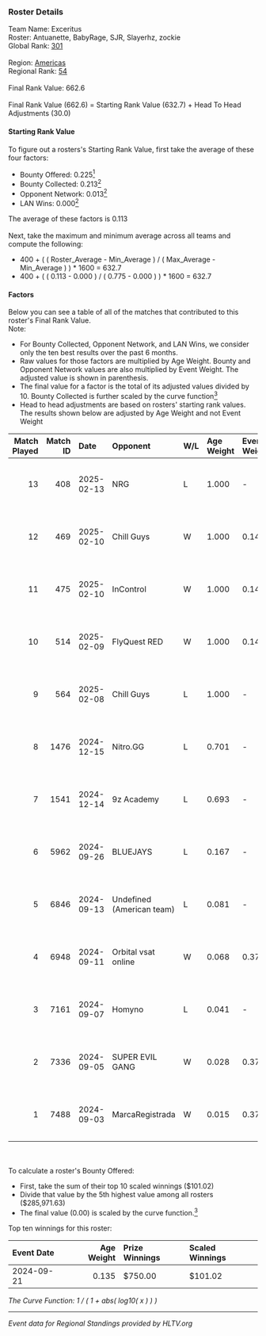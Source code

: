 ### Roster Details<br />
Team Name: Exceritus<br />
Roster: Antuanette, BabyRage, SJR, Slayerhz, zockie<br />
Global Rank: [301](../../standings_global_2025_02_28.md)<br />
<br />
Region: [Americas]( ../../standings_americas_2025_02_28.md)<br />
Regional Rank: [54]( ../../standings_americas_2025_02_28.md)<br />
<br />
Final Rank Value:  662.6<br />
<br />
Final Rank Value (662.6) = Starting Rank Value (632.7) + Head To Head Adjustments (30.0)<br />

#### Starting Rank Value<br />
To figure out a rosters's Starting Rank Value, first take the average of these four factors:<br />
- Bounty Offered: 0.225[<sup>1</sup>](#table2)
- Bounty Collected: 0.213[<sup>2</sup>](#table1)
- Opponent Network: 0.013[<sup>2</sup>](#table1)
- LAN Wins: 0.000[<sup>2</sup>](#table1)

The average of these factors is 0.113<br />
<br />
Next, take the maximum and minimum average across all teams and compute the following:<br />
- 400 + ( ( Roster_Average - Min_Average ) / ( Max_Average - Min_Average ) ) * 1600 = 632.7
- 400 + ( ( 0.113 - 0.000 ) / ( 0.775 - 0.000 ) ) * 1600 = 632.7


#### Factors<br />
Below you can see a table of all of the matches that contributed to this roster's Final Rank Value.<br />
Note:<br />

- For Bounty Collected, Opponent Network, and LAN Wins, we consider only the ten best results over the past 6 months.
- Raw values for those factors are multiplied by Age Weight. Bounty and Opponent Network values are also multiplied by Event Weight. The adjusted value is shown in parenthesis.
- The final value for a factor is the total of its adjusted values divided by 10. Bounty Collected is further scaled by the curve function[<sup>3</sup>](#curveFunction)
- Head to head adjustments are based on rosters' starting rank values. The results shown below are adjusted by Age Weight and not Event Weight
<span id="table1"></span><br />


| Match Played | Match ID | Date       | Opponent                  | W/L | Age Weight | Event Weight | Bounty Collected | Opponent Network | LAN Wins  | H2H Adj. | Roster                                      |
| -: | -: | :- | :- | :- | :- | :- | :- | :- | :- | -: | :- |
|           13 |      408 | 2025-02-13 | NRG                       | L   | 1.000      | -            | -                | -                | -         |    -2.93 | Antuanette, BabyRage, SJR, Slayerhz, zockie |
|           12 |      469 | 2025-02-10 | Chill Guys                | W   | 1.000      | 0.143        | 0.004 (0.001)    | 0.664 (0.095)    | 0 (0.000) |    24.25 | Antuanette, BabyRage, SJR, Slayerhz, zockie |
|           11 |      475 | 2025-02-10 | InControl                 | W   | 1.000      | 0.143        | 0.002 (0.000)    | 0.094 (0.013)    | 0 (0.000) |    16.25 | Antuanette, BabyRage, SJR, Slayerhz, zockie |
|           10 |      514 | 2025-02-09 | FlyQuest RED              | W   | 1.000      | 0.143        | 0.008 (0.001)    | 0.094 (0.013)    | 0 (0.000) |    17.29 | Antuanette, BabyRage, SJR, Slayerhz, zockie |
|            9 |      564 | 2025-02-08 | Chill Guys                | L   | 1.000      | -            | -                | -                | -         |    -5.54 | Antuanette, BabyRage, SJR, Slayerhz, zockie |
|            8 |     1476 | 2024-12-15 | Nitro.GG                  | L   | 0.701      | -            | -                | -                | -         |    -9.07 | Antuanette, BabyRage, SJR, Slayerhz, zockie |
|            7 |     1541 | 2024-12-14 | 9z Academy                | L   | 0.693      | -            | -                | -                | -         |    -8.93 | Antuanette, BabyRage, SJR, Slayerhz, zockie |
|            6 |     5962 | 2024-09-26 | BLUEJAYS                  | L   | 0.167      | -            | -                | -                | -         |    -0.84 | Antuanette, BabyRage, SJR, Slayerhz, zockie |
|            5 |     6846 | 2024-09-13 | Undefined (American team) | L   | 0.081      | -            | -                | -                | -         |    -1.28 | Antuanette, BabyRage, SJR, Slayerhz, zockie |
|            4 |     6948 | 2024-09-11 | Orbital vsat online       | W   | 0.068      | 0.372        | 0.000 (0.000)    | 0.005 (0.000)    | 0 (0.000) |     0.46 | Antuanette, BabyRage, SJR, Slayerhz, zockie |
|            3 |     7161 | 2024-09-07 | Homyno                    | L   | 0.041      | -            | -                | -                | -         |    -0.47 | Antuanette, BabyRage, SJR, Slayerhz, zockie |
|            2 |     7336 | 2024-09-05 | SUPER EVIL GANG           | W   | 0.028      | 0.372        | 0.011 (0.000)    | 0.432 (0.005)    | 0 (0.000) |     0.58 | Antuanette, BabyRage, SJR, Slayerhz, zockie |
|            1 |     7488 | 2024-09-03 | MarcaRegistrada           | W   | 0.015      | 0.372        | 0.000 (0.000)    | 0.085 (0.000)    | 0 (0.000) |     0.22 | Antuanette, BabyRage, SJR, Slayerhz, zockie |

<br />
<span id="table2"></span><br />
To calculate a roster's Bounty Offered:<br />

- First, take the sum of their top 10 scaled winnings ($101.02)
- Divide that value by the 5th highest value among all rosters ($285,971.63)
- The final value (0.00) is scaled by the curve function.[<sup>3</sup>](#curveFunction)

Top ten winnings for this roster:<br />

| Event Date | Age Weight | Prize Winnings | Scaled Winnings |
| :- | -: | :- | :- |
| 2024-09-21 |      0.135 | $750.00        | $101.02         |


<span id="curveFunction"></span>_The Curve Function: 1 / ( 1 + abs( log10( x ) ) )_<br />

---
_Event data for Regional Standings provided by HLTV.org_<br />
